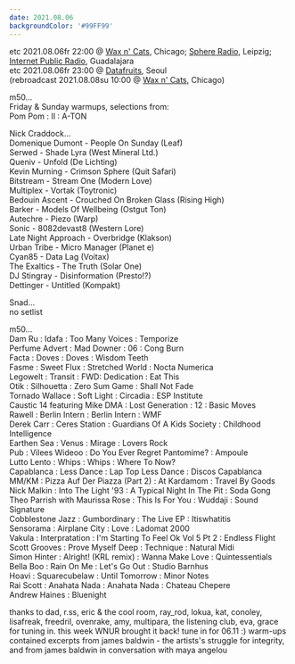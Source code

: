 ```yaml
---
date: 2021.08.06
backgroundColor: '#99FF99'
---
```


etc 2021.08.06fr 22:00 @ [Wax n' Cats](http://www.twitch.tv/waxncats), Chicago; [](http://www.youtube.com/maindrainstudios/)[Sphere Radio](http://www.sphere-radio.net/), Leipzig; [Internet Public Radio](https://www.youtube.com/maindrainstudios), Guadalajara  
etc 2021.08.06fr 23:00 @ [Datafruits](http://www.datafruits.fm/), Seoul  
(rebroadcast 2021.08.08su 10:00 @ [Wax n' Cats](http://www.twitch.tv/waxncats), Chicago)  

m50...  
Friday & Sunday warmups, selections from:  
Pom Pom : II : A-TON  

Nick Craddock...  
Domenique Dumont - People On Sunday (Leaf)  
Serwed - Shade Lyra (West Mineral Ltd.)  
Queniv - Unfold (De Lichting)  
Kevin Murning - Crimson Sphere (Quit Safari)  
Bitstream - Stream One (Modern Love)  
Multiplex - Vortak (Toytronic)  
Bedouin Ascent - Crouched On Broken Glass (Rising High)  
Barker - Models Of Wellbeing (Ostgut Ton)  
Autechre - Piezo (Warp)  
Sonic - 8082devast8 (Western Lore)  
Late Night Approach - Overbridge (Klakson)  
Urban Tribe - Micro Manager (Planet e)  
Cyan85 - Data Lag (Voitax)  
The Exaltics - The Truth (Solar One)  
DJ Stingray - Disinformation (Presto!?)  
Dettinger - Untitled (Kompakt)  

Snad...  
no setlist  

m50...  
Dam Ru : Idafa : Too Many Voices : Temporize  
Perfume Advert : Mad Downer : 06 : Cong Burn  
Facta : Doves : Doves : Wisdom Teeth  
Fasme : Sweet Flux : Stretched World : Nocta Numerica  
Legowelt : Transit : FWD: Dedication : Eat This  
Otik : Silhouetta : Zero Sum Game : Shall Not Fade  
Tornado Wallace : Soft Light : Circadia : ESP Institute  
Caustic 14 featuring Mike DMA : Lost Generation : 12 : Basic Moves  
Rawell : Berlin Intern : Berlin Intern : WMF  
Derek Carr : Ceres Station : Guardians Of A Kids Society : Childhood Intelligence  
Earthen Sea : Venus : Mirage : Lovers Rock  
Pub : Vilees Wideoo : Do You Ever Regret Pantomime? : Ampoule  
Lutto Lento : Whips : Whips : Where To Now?  
Capablanca : Less Dance : Lap Top Less Dance : Discos Capablanca  
MM/KM : Pizza Auf Der Piazza (Part 2) : At Kardamom : Travel By Goods  
Nick Malkin : Into The Light '93 : A Typical Night In The Pit : Soda Gong  
Theo Parrish with Maurissa Rose : This Is For You : Wuddaji : Sound Signature  
Cobblestone Jazz : Gumbordinary : The Live EP : Itiswhatitis  
Sensorama : Airplane City : Love : Ladomat 2000  
Vakula : Interpratation : I'm Starting To Feel Ok Vol 5 Pt 2 : Endless Flight  
Scott Grooves : Prove Myself Deep : Technique : Natural Midi  
Simon Hinter : Alright! (KRL remix) : Wanna Make Love : Quintessentials  
Bella Boo : Rain On Me : Let's Go Out : Studio Barnhus  
Hoavi : Squarecubelaw : Until Tomorrow : Minor Notes  
Rai Scott : Anahata Nada : Anahata Nada : Chateau Chepere  
Andrew Haines : Bluenight  

thanks to dad, r.ss, eric & the cool room, ray\_rod, lokua, kat, conoley, lisafreak, freedril, ovenrake, amy, multipara, the listening club, eva, grace for tuning in. this week WNUR brought it back! tune in for 06.11 :) warm-ups contained excerpts from james baldwin - the artists's struggle for integrity, and from james baldwin in conversation with maya angelou